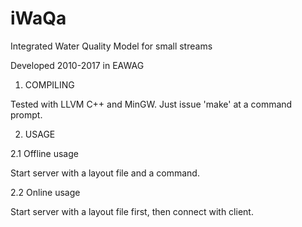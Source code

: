 # iWaQa

Integrated Water Quality Model for small streams

Developed 2010-2017 in EAWAG

1. COMPILING

Tested with LLVM C++ and MinGW. Just issue 'make' at a command prompt.

2. USAGE

2.1 Offline usage

Start server with a layout file and a command.

2.2 Online usage

Start server with a layout file first, then connect with client.


